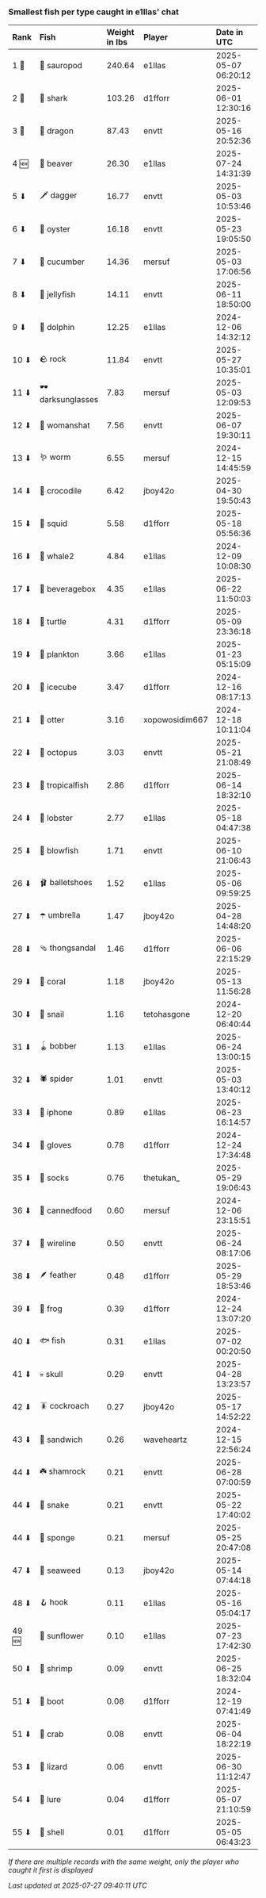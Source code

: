 ### Smallest fish per type caught in e1llas' chat

| Rank  | Fish             | Weight in lbs | Player         | Date in UTC         |
|:------|:-----------------|:--------------|:---------------|:--------------------|
| 1 🥇  | 🦕 sauropod      | 240.64        | e1llas         | 2025-05-07 06:20:12 |
| 2 🥈  | 🦈 shark         | 103.26        | d1fforr        | 2025-06-01 12:30:16 |
| 3 🥉  | 🐉 dragon        | 87.43         | envtt          | 2025-05-16 20:52:36 |
| 4 🆕  | 🦫 beaver        | 26.30         | e1llas         | 2025-07-24 14:31:39 |
| 5 ⬇   | 🗡️ dagger         | 16.77         | envtt          | 2025-05-03 10:53:46 |
| 6 ⬇   | 🦪 oyster        | 16.18         | envtt          | 2025-05-23 19:05:50 |
| 7 ⬇   | 🥒 cucumber      | 14.36         | mersuf         | 2025-05-03 17:06:56 |
| 8 ⬇   | 🪼 jellyfish     | 14.11         | envtt          | 2025-06-11 18:50:00 |
| 9 ⬇   | 🐬 dolphin       | 12.25         | e1llas         | 2024-12-06 14:32:12 |
| 10 ⬇  | 🪨 rock          | 11.84         | envtt          | 2025-05-27 10:35:01 |
| 11 ⬇  | 🕶️ darksunglasses | 7.83          | mersuf         | 2025-05-03 12:09:53 |
| 12 ⬇  | 👒 womanshat     | 7.56          | envtt          | 2025-06-07 19:30:11 |
| 13 ⬇  | 🪱 worm          | 6.55          | mersuf         | 2024-12-15 14:45:59 |
| 14 ⬇  | 🐊 crocodile     | 6.42          | jboy42o        | 2025-04-30 19:50:43 |
| 15 ⬇  | 🦑 squid         | 5.58          | d1fforr        | 2025-05-18 05:56:36 |
| 16 ⬇  | 🐋 whale2        | 4.84          | e1llas         | 2024-12-09 10:08:30 |
| 17 ⬇  | 🧃 beveragebox   | 4.35          | e1llas         | 2025-06-22 11:50:03 |
| 18 ⬇  | 🐢 turtle        | 4.31          | d1fforr        | 2025-05-09 23:36:18 |
| 19 ⬇  | 🦠 plankton      | 3.66          | e1llas         | 2025-01-23 05:15:09 |
| 20 ⬇  | 🧊 icecube       | 3.47          | d1fforr        | 2024-12-16 08:17:13 |
| 21 ⬇  | 🦦 otter         | 3.16          | xopowosidim667 | 2024-12-18 10:11:04 |
| 22 ⬇  | 🐙 octopus       | 3.03          | envtt          | 2025-05-21 21:08:49 |
| 23 ⬇  | 🐠 tropicalfish  | 2.86          | d1fforr        | 2025-06-14 18:32:10 |
| 24 ⬇  | 🦞 lobster       | 2.77          | e1llas         | 2025-05-18 04:47:38 |
| 25 ⬇  | 🐡 blowfish      | 1.71          | envtt          | 2025-06-10 21:06:43 |
| 26 ⬇  | 🩰 balletshoes   | 1.52          | e1llas         | 2025-05-06 09:59:25 |
| 27 ⬇  | ☂️ umbrella       | 1.47          | jboy42o        | 2025-04-28 14:48:20 |
| 28 ⬇  | 🩴 thongsandal   | 1.46          | d1fforr        | 2025-06-06 22:15:29 |
| 29 ⬇  | 🪸 coral         | 1.18          | jboy42o        | 2025-05-13 11:56:28 |
| 30 ⬇  | 🐌 snail         | 1.16          | tetohasgone    | 2024-12-20 06:40:44 |
| 31 ⬇  | 🪀 bobber        | 1.13          | e1llas         | 2025-06-24 13:00:15 |
| 32 ⬇  | 🕷️ spider         | 1.01          | envtt          | 2025-05-03 13:40:12 |
| 33 ⬇  | 📱 iphone        | 0.89          | e1llas         | 2025-06-23 16:14:57 |
| 34 ⬇  | 🧤 gloves        | 0.78          | d1fforr        | 2024-12-24 17:34:48 |
| 35 ⬇  | 🧦 socks         | 0.76          | thetukan_      | 2025-05-29 19:06:43 |
| 36 ⬇  | 🥫 cannedfood    | 0.60          | mersuf         | 2024-12-06 23:15:51 |
| 37 ⬇  | 🧵 wireline      | 0.50          | envtt          | 2025-06-24 08:17:06 |
| 38 ⬇  | 🪶 feather       | 0.48          | d1fforr        | 2025-05-29 18:53:46 |
| 39 ⬇  | 🐸 frog          | 0.39          | d1fforr        | 2024-12-24 13:07:20 |
| 40 ⬇  | 🐟 fish          | 0.31          | e1llas         | 2025-07-02 00:20:50 |
| 41 ⬇  | 💀 skull         | 0.29          | envtt          | 2025-04-28 13:23:57 |
| 42 ⬇  | 🪳 cockroach     | 0.27          | jboy42o        | 2025-05-17 14:52:22 |
| 43 ⬇  | 🥪 sandwich      | 0.26          | waveheartz     | 2024-12-15 22:56:24 |
| 44 ⬇  | ☘️ shamrock       | 0.21          | envtt          | 2025-06-28 07:00:59 |
| 44 ⬇  | 🐍 snake         | 0.21          | envtt          | 2025-05-22 17:40:02 |
| 44 ⬇  | 🧽 sponge        | 0.21          | mersuf         | 2025-05-25 20:47:08 |
| 47 ⬇  | 🌿 seaweed       | 0.13          | jboy42o        | 2025-05-14 07:44:18 |
| 48 ⬇  | 🪝 hook          | 0.11          | e1llas         | 2025-05-16 05:04:17 |
| 49 🆕 | 🌻 sunflower     | 0.10          | e1llas         | 2025-07-23 17:42:30 |
| 50 ⬇  | 🦐 shrimp        | 0.09          | envtt          | 2025-06-25 18:32:04 |
| 51 ⬇  | 👢 boot          | 0.08          | d1fforr        | 2024-12-19 07:41:49 |
| 51 ⬇  | 🦀 crab          | 0.08          | envtt          | 2025-06-04 18:22:19 |
| 53 ⬇  | 🦎 lizard        | 0.06          | envtt          | 2025-06-30 11:12:47 |
| 54 ⬇  | 🎏 lure          | 0.04          | d1fforr        | 2025-05-07 21:10:59 |
| 55 ⬇  | 🐚 shell         | 0.01          | d1fforr        | 2025-05-05 06:43:23 |

_If there are multiple records with the same weight, only the player who caught it first is displayed_

_Last updated at 2025-07-27 09:40:11 UTC_